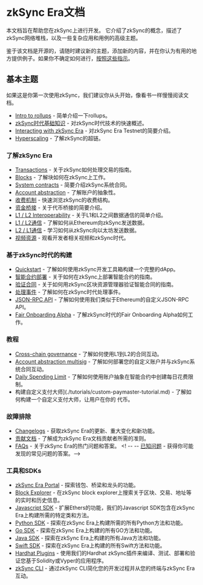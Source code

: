 # zkSync Era文档

本文档旨在帮助您在zkSync上进行开发。
它介绍了zkSync的概念，描述了zkSync网络堆栈，以及一些复杂应用和用例的高级主题。

鉴于该文档是开源的，请随时建议新的主题，添加新的内容，并在你认为有用的地方提供例子。如果你不确定如何进行，[按照这些指示](./troubleshooting/docs-contribution/docs.md)。

## 基本主题

如果这是你第一次使用zkSync，我们建议你从头开始，像看书一样慢慢阅读文档。

- [Intro to rollups](./fundamentals/rollups.md) - 简单介绍一下rollups。
- [zkSync时代基础知识](./fundamentals/zkSync.md) - 对zkSync时代技术的快速概述。
- [Interacting with zkSync Era](./fundamentals/interacting.md) - 对zkSync Era Testnet的简要介绍。
- [Hyperscaling](./fundamentals/hyperscaling.md) - 了解zkSync的超链。

### 了解zkSync Era

- [Transactions](./developer-guides/transactions/transactions.md) - 关于zkSync如何处理交易的指南。
- [Blocks](./developer-guides/transactions/blocks.md) - 了解块如何在zkSync上工作。
- [System contracts](./developer-guides/system-contracts.md) - 简要介绍zkSync系统合同。
- [Account abstraction](./developer-guides/aa.md) - 了解账户的抽象性。
- [收费机制](./developer-guides/transactions/fee-model.md) - 快速浏览zkSync的收费结构。
- [资金桥接](./developer-guides/bridging/bridging-asset.md) - 关于代币桥接的简要介绍。
- [L1 / L2 Interoperability](./developer-guides/bridging/l1-l2-interop.md) - 关于L1和L2之间数据通信的简单介绍。
- [L1 / L2通信](./developer-guides/bridging/l1-l2.md) - 了解如何从Ethereum向zkSync发送数据。
- [L2 / L1通信](./developer-guides/bridging/l2-l1.md) - 学习如何从zkSync向以太坊发送数据。
- [视频资源](./developer-guides/videos.md) - 观看开发者相关视频和zkSync时代。

### 基于zkSync时代的构建

- [Quickstart](./building-on-zksync/hello-world.md) - 了解如何使用zkSync开发工具箱构建一个完整的dApp。
- [智能合约部署](./building-on-zksync/contracts/contracts.md) - 关于如何在zkSync上部署智能合约的指南。
- [验证合同](./building-on-zksync/contracts/contract-verification.md) - 关于如何用zkSync区块资源管理器验证智能合同的指南。
- [处理事件](./building-on-zksync/events.md) - 了解如何在zkSync时代处理事件。
- [JSON-RPC API](./building-on-zksync/rpc.md) - 了解如何使用我们类似于Ethereum的自定义JSON-RPC API。
- [Fair Onboarding Alpha](./building-on-zksync/fair-onboarding-alpha.md) - 了解zkSync时代的Fair Onboarding Alpha如何工作。

### 教程

- [Cross-chain governance](./tutorials/cross-chain-tutorial.md) - 了解如何使用L1到L2的合同互动。
- [Account abstraction multisig](./tutorials/custom-aa-tutorial.md) - 了解如何部署您的自定义账户并与zkSync系统合同互动。
- [Daily Spending Limit](./tutorials/aa-daily-spend-limit.md) - 了解如何使用账户抽象在智能合约中创建每日花费限制。
- 构建自定义支付大师](./tutorials/custom-paymaster-tutorial.md) - 了解如何构建一个自定义支付大师，让用户在你的 
代币。

### 故障排除

- [Changelogs](./troubleshooting/changelog.md) - 获取zkSync Era的更新、重大变化和新功能。
- [贡献文档](./troubleshooting/docs-contribution/docs.md) - 了解成为zkSync Era文档贡献者所需的准则。
- [FAQs](./troubleshooting/faq.md) - 关于zkSync Era的热门问题和答案。
<! -- -- [已知问题](./troubleshooting/known-issues.md) - 获得你可能发现的常见问题的答案。-->
<!-- - [重要链接](./troubleshooting/important-links.md) - 获得重要链接的快速参考。-->
<!-- - [状态](./troubleshooting/status.md) - 获得我们目前正在进行的工作的更新。-->

### 工具和SDKs

- [zkSync Era Portal](https://portal.zksync.io) - 探索钱包、桥梁和龙头的功能。
- [Block Explorer](../api/tools/block-explorer/) - 在zkSync block explorer上搜索关于区块、交易、地址等的实时和历史信息。
- [Javascript SDK](./api/js/) - 扩展Ethers的功能，我们的Javascript SDK包含在zkSync Era上构建所需的特定类和方法。
- [Python SDK](./api/python/) - 探索在zkSync Era上构建所需的所有Python方法和功能。
- [Go SDK](../api/go/) - 探索在zkSync Era上构建的所有GO方法和功能。
- [Java SDK](../api/java/) - 探索在zkSync Era上构建的所有Java方法和功能。
- [Swift SDK](../api/java/) - 探索在zkSync Era上构建的所有Swift方法和功能。
- [Hardhat Plugins](./api/hardhat/) - 使用我们的Hardhat zkSync插件来编译、测试、部署和验证您基于Solidity或Vyper的应用程序。
- [zkSync CLI](./api/tools/zksync-cli/) - 通过zkSync CLI简化您的开发过程并从您的终端与zkSync Era互动。

